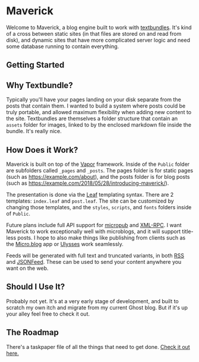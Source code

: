 # Maverick

Welcome to Maverick, a blog engine built to work with [textbundles](http://textbundle.org). It's kind of a cross between static sites (in that files are stored on and read from disk), and dynamic sites that have more complicated server logic and need some database running to contain everything.

## Getting Started


## Why Textbundle?

Typically you'll have your pages landing on your disk separate from the posts that contain them. I wanted to build a system where posts could be truly portable, and allowed maximum flexibility when adding new content to the site. Textbundles are themselves a folder structure that contain an `assets` folder for images, linked to by the enclosed markdown file inside the bundle. It's really nice.

## How Does it Work?

Maverick is built on top of the [Vapor](https://vapor.codes) framework. Inside of the `Public` folder are subfolders called `_pages` and `_posts`. The pages folder is for static pages (such as https://example.com/about), and the posts folder is for blog posts (such as https://example.com/2018/05/28/introducing-maverick/).

The presentation is done via the [Leaf](https://docs.vapor.codes/3.0/leaf/basics/) templating syntax. There are 2 templates: `index.leaf` and `post.leaf`. The site can be customized by changing those templates, and the `styles`, `scripts`, and `fonts` folders inside of `Public`.

Future plans include full API support for [micropub](https://micropub.net) and [XML-RPC](http://xmlrpc.scripting.com). I want Maverick to work exceptionally well with microblogs, and it will support title-less posts. I hope to also make things like publishing from clients such as the [Micro.blog](https://micro.blog) app or [Ulysses](https://ulyssesapp.com) work seamlessly.

Feeds will be generated with full text and truncated variants, in both [RSS](https://en.wikipedia.org/wiki/RSS) and [JSONFeed](https://jsonfeed.org). These can be used to send your content anywhere you want on the web.

## Should I Use It?

Probably not yet. It's at a very early stage of development, and built to scratch my own itch and migrate from my current Ghost blog. But if it's up your alley feel free to check it out.

## The Roadmap

There's a taskpaper file of all the things that need to get done. [Check it out here.](https://github.com/jsorge/maverick/blob/master/Maverick%20To-Do.taskpaper)
